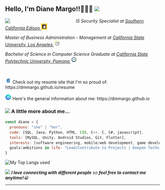

<!--
# It's me, Diane!👋👋👋

**dmmargo/dmmargo** is a ✨ _special_ ✨ repository because its `README.md` (this file) appears on your GitHub profile.

Here are some ideas to get you started:

- 🔭 I’m currently working on 
- 🌱 I’m currently learning ...
- 👯 I’m looking to collaborate on ...
- 🤔 I’m looking for help with ...
- 💬 Ask me about ...
- 📫 How to reach me: ...
- 😄 Pronouns: ...
- ⚡ Fun fact: ...
-->

<h2> Hello, I'm Diane Margo!!👋👋👋 <img src="https://thumbs.gfycat.com/FlawedBitesizedFantail-max-1mb.gif" width="50"></h2>

<img align='left' src="https://dmmargo.github.io/images/profile/linkedinprofile.jpg" width="230">

<p><em>IS Security Specialist at 
  <a href="https://www.sce.com/">Southern California Edison </a>
  <img src="https://github.com/dmmargo/dmmargo/blob/main/images/SCE%20Logo.jpeg?raw=true" width="20">
</em></p>

<p><em>
Master of Business Administration - Management at  
  <a href="https://www.calstatela.edu/business/gradprog/mba">California State University, Los Angeles </a>
  <img src="https://github.com/dmmargo/dmmargo/blob/main/images/csula%20logo.png?raw=true" width="20">
  
</em></p>

<p><em>
Bachelor of Science in Computer Science Graduate at 
  <a href="https://www.cpp.edu/">California State Polytechnic University, Pomona </a>
  <img src="https://github.com/dmmargo/dmmargo/blob/main/images/CPP%20logo.png?raw=true" width="20">
</em></p>

<br>
<p><img src="https://github.com/dmmargo/dmmargo/blob/main/images/resume%20icon.png?raw=true" width="20"> Check out my resume site that I'm so proud of: https://dmmargo.github.io/resume</p>
<p><img src="https://github.com/dmmargo/dmmargo/blob/main/images/website%20icon.png?raw=true" width="20"> Here's the general information about me: https://dmmargo.github.io</p>

<!-- … 
### <img src="https://data.whicdn.com/images/251791502/original.gif" width="50"> A little more about me...  
-->
### <img src="https://cdn-icons-png.flaticon.com/256/3719/3719420.png" width="20"> A little more about me...  

```javascript
const diane = {
  pronouns: "she" | "her",
  code: [SQL, Java, Python, HTML, CSS, C++, C, C#, javascript],
  tools: [MySQL, Unity, Android Studios, Git, Flutter],
  interests: [software engineering, mobile/web development, game development, networks],
  goals/ambitions in life: "Lead/Contribute to Projects | Deepen Technical Skills | Stay Updated with Industry Trends | Build a Strong Personal Portfolio"
}
```

<!--![Diane's GitHub stats](https://github-readme-stats.vercel.app/api?username=dmmargo&show_icons=true&theme=radical)-->

![My Top Langs used](https://github-readme-stats.vercel.app/api/top-langs/?username=dmmargo&layout=compact&theme=radical)


<img src="https://thumbs.gfycat.com/HeftyGreenAidi-max-1mb.gif" width="60"> <em><b>I love connecting with different people</b> so <b>feel free to contact me anytime!</b>😀</em>

---
